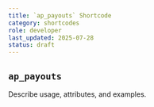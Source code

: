 ```yaml
---
title: `ap_payouts` Shortcode
category: shortcodes
role: developer
last_updated: 2025-07-28
status: draft
---
```


## `ap_payouts`

Describe usage, attributes, and examples.
